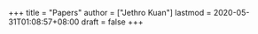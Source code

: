 +++
title = "Papers"
author = ["Jethro Kuan"]
lastmod = 2020-05-31T01:08:57+08:00
draft = false
+++

